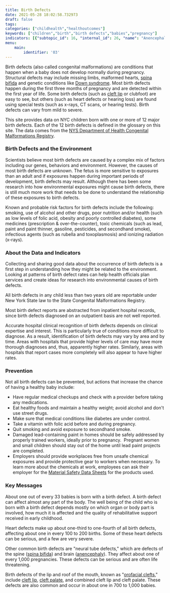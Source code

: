 ```yaml
---
title: Birth Defects
date: 2021-05-28 18:02:58.732973
draft: false
tags: 
categories: ["childhealth","healthoutcomes"]
keywords: ["children","birth","birth defects","babies","pregnancy"]
indicators: [{"subtopic_id": 16, "internal_id": 26, "name": "Anencephaly", "URL": "https://a816-dohbesp.nyc.gov/IndicatorPublic/VisualizationData.aspx?id=26,719b87,16,Summarize"}, {"subtopic_id": 16, "internal_id": 30, "name": "Cleft Lip with or without Cleft Palate ", "URL": "https://a816-dohbesp.nyc.gov/IndicatorPublic/VisualizationData.aspx?id=30,719b87,16,Summarize"}, {"subtopic_id": 16, "internal_id": 31, "name": "Cleft Palate without Cleft Lip ", "URL": "https://a816-dohbesp.nyc.gov/IndicatorPublic/VisualizationData.aspx?id=31,719b87,16,Summarize"}, {"subtopic_id": 16, "internal_id": 36, "name": "Down Syndrome / Trisomy 21 (Maternal Age < 35 Yrs)", "URL": "https://a816-dohbesp.nyc.gov/IndicatorPublic/VisualizationData.aspx?id=36,719b87,16,Summarize"}, {"subtopic_id": 16, "internal_id": 37, "name": "Down Syndrome / Trisomy 21 (Maternal Age 35 Yrs and Over)", "URL": "https://a816-dohbesp.nyc.gov/IndicatorPublic/VisualizationData.aspx?id=37,719b87,16,Summarize"}, {"subtopic_id": 16, "internal_id": 33, "name": "Gastroschisis ", "URL": "https://a816-dohbesp.nyc.gov/IndicatorPublic/VisualizationData.aspx?id=33,719b87,16,Summarize"}, {"subtopic_id": 16, "internal_id": 28, "name": "Hypoplastic Left Heart Syndrome ", "URL": "https://a816-dohbesp.nyc.gov/IndicatorPublic/VisualizationData.aspx?id=28,719b87,16,Summarize"}, {"subtopic_id": 16, "internal_id": 32, "name": "Hypospadias ", "URL": "https://a816-dohbesp.nyc.gov/IndicatorPublic/VisualizationData.aspx?id=32,719b87,16,Summarize"}, {"subtopic_id": 16, "internal_id": 35, "name": "Lower Limb Deficiencies", "URL": "https://a816-dohbesp.nyc.gov/IndicatorPublic/VisualizationData.aspx?id=35,719b87,16,Summarize"}, {"subtopic_id": 16, "internal_id": 27, "name": "Spina Bifida (without Anencephaly)", "URL": "https://a816-dohbesp.nyc.gov/IndicatorPublic/VisualizationData.aspx?id=27,719b87,16,Summarize"}, {"subtopic_id": 16, "internal_id": 101, "name": "Tetralogy of Fallot", "URL": "https://a816-dohbesp.nyc.gov/IndicatorPublic/VisualizationData.aspx?id=101,719b87,16,Summarize"}, {"subtopic_id": 16, "internal_id": 29, "name": "Transposition of the Great Arteries (Vessels) ", "URL": "https://a816-dohbesp.nyc.gov/IndicatorPublic/VisualizationData.aspx?id=29,719b87,16,Summarize"}, {"subtopic_id": 16, "internal_id": 34, "name": "Upper Limb Deficiencies", "URL": "https://a816-dohbesp.nyc.gov/IndicatorPublic/VisualizationData.aspx?id=34,719b87,16,Summarize"}]
menu:
    main:
        identifier: '03'
---
```


Birth defects (also called congenital malformations) are conditions that happen when a baby does not develop normally during pregnancy. Structural defects may include missing limbs, malformed hearts, [spina bifida](http://a816-dohbesp.nyc.gov/IndicatorPublic/Glossary.aspx#Spina_Bifida) and genetic conditions like [Down syndrome](http://a816-dohbesp.nyc.gov/IndicatorPublic/Glossary.aspx#Down_Syndrome). Most birth defects happen during the first three months of pregnancy and are detected within the first year of life. Some birth defects (such as [cleft lip](http://a816-dohbesp.nyc.gov/IndicatorPublic/Glossary.aspx#Cleft_Lip) or clubfoot) are easy to see, but others (such as heart defects or hearing loss) are found using special tests (such as x-rays, CT scans, or hearing tests). Birth defects can vary from mild to severe.

This site provides data on NYC children born with one or more of 12 major birth defects. Each of the 12 birth defects is defined in the glossary on this site. The data comes from the [NYS Department of Health Congenital Malformations Registry](http://www.health.state.ny.us/diseases/congenital_malformations/cmrhome.htm).

### Birth Defects and the Environment

Scientists believe most birth defects are caused by a complex mix of factors including our genes, behaviors and environment. However, the causes of most birth defects are unknown. The fetus is more sensitive to exposures than an adult and if exposures happen during important periods of development, birth defects may result. Although there has been some research into how environmental exposures might cause birth defects, there is still much more work that needs to be done to understand the relationship of these exposures to birth defects.  
  
Known and probable risk factors for birth defects include the following: smoking, use of alcohol and other drugs, poor nutrition and/or health (such as low levels of folic acid, obesity and poorly controlled diabetes), some medicines (prescription & over-the-counter), toxic chemicals (such as lead, paint and paint thinner, gasoline, pesticides, and secondhand smoke), infectious agents (such as rubella and toxoplasmosis) and ionizing radiation (x-rays).   
  
### About the Data and Indicators

Collecting and sharing good data about the occurrence of birth defects is a first step in understanding how they might be related to the environment. Looking at patterns of birth defect rates can help health officials plan services and create ideas for research into environmental causes of birth defects.  
  
All birth defects in any child less than two years old are reportable under New York State law to the State Congenital Malformations Registry.   
  
Most birth defect reports are abstracted from inpatient hospital records, since birth defects diagnosed on an outpatient basis are not well reported.   
  
Accurate hospital clinical recognition of birth defects depends on clinical expertise and interest. This is particularly true of conditions more difficult to diagnose. As a result, identification of birth defects may vary by area and by time. Areas with hospitals that provide higher levels of care may have more thorough diagnoses and, thus, apparently higher rates. Similarly, areas with hospitals that report cases more completely will also appear to have higher rates.  
  
### Prevention

Not all birth defects can be prevented, but actions that increase the chance of having a healthy baby include:

* Have regular medical checkups and check with a provider before taking any medications.
* Eat healthy foods and maintain a healthy weight; avoid alcohol and don't use street drugs.
* Make sure that medical conditions like diabetes are under control.
* Take a vitamin with folic acid before and during pregnancy.
* Quit smoking and avoid exposure to secondhand smoke.
* Damaged lead-containing paint in homes should be safely addressed by properly trained workers, ideally prior to pregnancy.  Pregnant women and small children should stay out of the home until lead paint projects are completed.
* Employers should provide workplaces free from unsafe chemical exposures and provide protective gear to workers when necessary. To learn more about the chemicals at work, employees can ask their employer for the [Material Safety Data Sheets](http://a816-dohbesp.nyc.gov/IndicatorPublic/Glossary.aspx#Material_Safety_Data_Sheets) for the products used.

### Key Messages

About one out of every 33 babies is born with a birth defect. A birth defect can affect almost any part of the body. The well being of the child who is born with a birth defect depends mostly on which organ or body part is involved, how much it is affected and the quality of rehabilitative support received in early childhood.   
  
Heart defects make up about one-third to one-fourth of all birth defects, affecting about one in every 100 to 200 births. Some of these heart defects can be serious, and a few are very severe.   
  
Other common birth defects are "neural tube defects," which are defects of the spine ([spina bifida](http://a816-dohbesp.nyc.gov/IndicatorPublic/Glossary.aspx#Spina_Bifida)) and brain ([anencephaly](http://a816-dohbesp.nyc.gov/IndicatorPublic/Glossary.aspx#Anencephaly)). They affect about one of every 1,000 pregnancies. These defects can be serious and are often life threatening.   
  
Birth defects of the lip and roof of the mouth, known as "[orofacial clefts](http://a816-dohbesp.nyc.gov/IndicatorPublic/Glossary.aspx#Orofacial_clefts)," include [cleft lip](http://a816-dohbesp.nyc.gov/IndicatorPublic/Glossary.aspx#Cleft_Lip), [cleft palate](http://a816-dohbesp.nyc.gov/IndicatorPublic/Glossary.aspx#Cleft_Palate), and combined cleft lip and cleft palate. These defects are also common and occur in about one in 700 to 1,000 babies.   